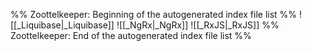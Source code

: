 %% Zoottelkeeper: Beginning of the autogenerated index file list  %%
 ![[_Liquibase|_Liquibase]]
 ![[_NgRx|_NgRx]]
 ![[_RxJS|_RxJS]]
%% Zoottelkeeper: End of the autogenerated index file list  %%

